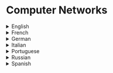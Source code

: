 # Computer Networks

<details>
  <summary>English</summary>
  
  ### Materials
- [Wikipedia](https://en.wikipedia.org/wiki/Computer_network)
- [ArtOfTesting - The Different types of network] (https://artoftesting.com/types-of-network)
- [Tutorialology](https://www.tutorialology.com/computer-networking/)
- [Tutorialspoint](https://www.tutorialspoint.com/computer_fundamentals/computer_networking.htm)
- [Basics of Computer Networking](https://www.geeksforgeeks.org/basics-computer-networking/)
- [Understand Computer Networks](https://medium.freecodecamp.org/computer-networks-and-how-to-actually-understand-them-c1401908172d)
- [An Educator's Guide to School Networks](https://fcit.usf.edu/network/chap1/chap1.htm)
- [The Bits and Bytes of Computer Networking](https://www.coursera.org/learn/computer-networking)
- [The History of the URL](https://blog.cloudflare.com/the-history-of-the-url/)
- [Computer Networking by Georgia Tech](https://www.udacity.com/course/computer-networking--ud436)
- [Beej's Guide to Network Programming](https://beej.us/guide/bgnet/html/)
- [An Introduction to Computer Networks](https://intronetworks.cs.luc.edu/current/html/)
- [Basic computer network components](https://en.wikiversity.org/wiki/Basic_computer_network_components)
- [Data Communication & Computer Network](https://www.tutorialspoint.com/data_communication_computer_network/)
- [Studytonight](https://www.studytonight.com/computer-networks/)
- [Basic Networking Course for Beginners](http://www.steves-internet-guide.com/basic-networking-course/)
- [Computer Networking Notes](https://www.computernetworkingnotes.com/networking-tutorials/)
- [Tutorial Ride](https://www.tutorialride.com/networking.htm)
- [IT Tutorials](https://ittutorials.net/network/)
- [Javatpoint](https://www.javatpoint.com/computer-network-tutorial)
- [Xah Lee](http://xahlee.info/linux/computer_networking_index.html)
- [Cisco](https://www.cisco.com/c/en/us/solutions/small-business/resource-center/networking/networking-basics.html)
- [Lantronix](https://www.lantronix.com/resources/networking-tutorials/ethernet-tutorial-networking-basics/)
- [Computer Network Components](https://www.sophia.org/tutorials/computer-network-components)
- [Codescracker](https://codescracker.com/networking/)
- [An Overview of Computer Networking](https://techspirited.com/computer-networking-tutorial)
- [Guru99](https://www.guru99.com/data-communication-computer-network-tutorial.html)
- [An Introduction to Computer Networks](http://intronetworks.cs.luc.edu/current/ComputerNetworks.pdf)
- [Introduction to Computer Networking](https://www.vfu.bg/en/e-Learning/Computer-Networks--Introduction_Computer_Networking.pdf)
- [Web Resources for Computer Networks](https://www.cs.vu.nl/~ast/CN5/)
- [Network World](https://www.networkworld.com/article/3239677/lan-wan/the-osi-model-explained-how-to-understand-and-remember-the-7-layer-network-model.html)
- [Basic Networking Tutorial](http://www.mowhs.gov.bt/wp-content/uploads/2011/08/What-is-a-computer-Network.pdf)
- [NPTEL](https://nptel.ac.in/courses/106105081/#)
- [Computer And Data Networks](http://www.ee.surrey.ac.uk/Projects/CAL/networks/)
- [Basic Network Concepts](https://www3.nd.edu/~cpoellab/teaching/cse40814_fall14/networks.pdf)
- [Kevin Curran](https://kevincurran.org/teaching/computer-networks/)
- [Computer Network Programming](https://en.wikipedia.org/wiki/Computer_network_programming)
- [A TCP/IP Tutorial](https://tools.ietf.org/html/rfc1180)
- [Sockets Programming in C](https://www.csd.uoc.gr/~hy556/material/tutorials/cs556-3rd-tutorial.pdf)
- [Tools for Teaching Computer Networking](https://doc.lagout.org/network/Computer%20Networking%20%26%20Hardware%20Concepts.pdf)
- [Brain Bell](https://www.brainbell.com/tutorials/Networking/)
- [Advanced Computer Networks](https://web.cs.wpi.edu/~rek/Adv_Nets/Fall2013/Fall2013.html)
- [Hobbes' Internet Timeline](https://www.zakon.org/robert/internet/timeline/)
- [How to Set Up a Home Network, Beginners Guide](https://stevessmarthomeguide.com/build-home-network/)
- [Top 60 Networking Interview Questions and Answers](https://www.softwaretestinghelp.com/networking-interview-questions-2/)
- [NAT Tutorial](https://www.karlrupp.net/en/computer/nat_tutorial)
- [Basic Networking Concepts](https://www.ece.uvic.ca/~itraore/elec567-13/notes/dist-03-4.pdf)
- [TCP and UDP Ports](https://www.bleepingcomputer.com/tutorials/tcp-and-udp-ports-explained/)
- [Computer Networks (CS425)](https://www.cse.iitk.ac.in/users/dheeraj/cs425/)
- [Web TCP/IP](https://www.quanzhanketang.com/website/web_tcpip.html)
- [Tutorial on Networks](https://www.cs.umd.edu/~meesh/cmsc411/website/proj01/pub/welcome.html)
- [Introduction to Computer Networks](https://www.ece.rutgers.edu/~marsic/books/CN/networking-tutorial.pdf)
- [SNMP Tutorial](https://www.manageengine.com/network-monitoring/what-is-snmp.html)
- [Introduction to Computer Networks](https://inspirit.net.in/books/networking/Introduction%20to%20Computer%20Networks.pdf)
- [Computer Networking: A Top-Down Approach](https://www.bau.edu.jo/UserPortal/UserProfile/PostsAttach/10617_1870_1.pdf)
- [Networking Fundamentals](https://www.cisco.com/c/dam/global/fi_fi/assets/docs/SMB_University_120307_Networking_Fundamentals.pdf)
- [Principles, Protocols and Practice](https://resources.saylor.org/wwwresources/archived/site/wp-content/uploads/2012/02/Computer-Networking-Principles-Bonaventure-1-30-31-OTC1.pdf)
- [Chapter 7, Computer Networks](https://www.oakton.edu/user/2/rjtaylor/CIS101/Text/PowerPointPresentations/morley15e__ppt_ch07%20REV.pdf)
- [Vishnu Universal Learning](http://www.svecw.edu.in/Docs%5CCSECNLNotes2013.pdf)
- [Computer Networks and Internet](http://www.science.smith.edu/~jcardell/Courses/EGR328/Readings/KuroseRoss%20Ch1.pdf)
- [Classification of Network Architecture](http://www.cs.toronto.edu/~marbach/COURSES/CSC358_S14/classification.pdf)
- [Intelligence-Driven Computer Network Defense](https://www.lockheedmartin.com/content/dam/lockheed-martin/rms/documents/cyber/LM-White-Paper-Intel-Driven-Defense.pdf)
- [ECE453 - Introduction to Computer Networks](https://web.eecs.utk.edu/~qi/teaching/ece453f06/syllabus.htm)
- [Telecommunications Switching & Transmission](https://www.utdallas.edu/~torlak/courses/ee4367/lectures/)
- [Computer Networks, Xarxes de Computadors](http://studies.ac.upc.edu/FIB/XC/)
- [Network Topologies](http://www.csl.mtu.edu/cs4451/www/notes/Network%20Topologies.pdf)
- [Computer Networks: A Systems Approach](https://textbooks.elsevier.com/manualsprotectedtextbooks/9780123850591/PD5e_Solutions_Manual.pdf)
- [The Internet of Things: A Survey](https://www.cs.mun.ca/courses/cs6910/IoT-Survey-Atzori-2010.pdf)
- [Basics of Computer Networking](http://www.ece.sunysb.edu/~tom/Robertazzi-Basics-Comp-Net-11-28-11.pdf)
- [Network Programming](https://people.scs.carleton.ca/~lanthier/teaching/COMP1406/Notes/COMP1406_Ch12_NetworkProgramming.pdf)
- [Crash Course](https://www.youtube.com/watch?v=3QhU9jd03a0)
- [Computer Networking Complete Course by Google - Beginner to Advanced](https://www.youtube.com/watch?v=QKfk7YFILws)
- [Gate Lectures](https://www.youtube.com/watch?v=UXMIxCYZu8o&amp;list=PLEbnTDJUr_IegfoqO4iPnPYQui46QqT0j)
- [The New Boston](https://www.youtube.com/watch?v=ueVnSz_lXEs&amp;list=PL6gx4Cwl9DGBpuvPW0aHa7mKdn_k9SPKO)
- [University of Washington](https://www.youtube.com/watch?v=4rn0TwXf9i4&amp;list=PLzmjQ4eaGEug9YlLvqpBTdVyIZhzQxTzu)
- [Darshan Institute](https://www.youtube.com/watch?v=IOlmoKb_BCo&amp;list=PLftJ4X48yC1kLT_b-qf_XOmx9dBvPohZA)
- [Eli The Computer Guy](https://www.youtube.com/watch?v=rL8RSFQG8do&amp;list=PLF360ED1082F6F2A5)
- [PowerCert Animated Videos](https://www.youtube.com/channel/UCJQJ4GjTiq5lmn8czf8oo0Q/videos)
- [Professor Messer](https://www.youtube.com/watch?v=IErQm8wsaxg&amp;list=PLG49S3nxzAnmpdmX7RoTOyuNJQAb-r-gd)
- [Python Networking](https://www.youtube.com/watch?v=XiVVYfgDolU)
- [Network Programming with Python Course](https://www.youtube.com/watch?v=FGdiSJakIS4&t)
- [How DNS Works - Computerphile](https://www.youtube.com/watch?v=uOfonONtIuk)
</details>

<details>
  <summary>French</summary>
  
  ### Materials
- [Les Réseaux Informatiques](http://members.unine.ch/muriel.aubert/images/uninice.pdf)
- [Inititation](http://www.di.unipi.it/~morge/crs/Network/mias1_reseau.pdf)
- [Réseaux et Sécurité](http://www.mi.parisdescartes.fr/~mea/cours/M1/)
- [Cours Réseaux](http://dept-info.labri.fr/~felix/Annee2009-10/S2/ASR2%20Reseaux/)
- [Cours Réseaux Informatiques](http://abdelhamid-djeffal.net/web_documents/diaposroutage.pdf)
</details>

<details>
  <summary>German</summary>
  
  ### Materials
- [Moderner Netzwerke](https://s3-eu-west-1.amazonaws.com/gxmedia.galileo-press.de/leseproben/4224/leseprobe_rheinwerk_computer-netzwerke_grundlagen_funktionsweise_anwendung.pdf)
- [Einführung in die Netzwerktechnik](https://secure.ping.de/aktiv/weiterbildung/sommer2002/netzwerke1.pdf)
- [TCP/IP-Ethernet](https://www.wut.de/download/print/e-58www-11-prde-000.pdf)
- [Firewalls](https://www.cosy.sbg.ac.at/~uhl/PScrypt16/Firewalls.pdf)
</details>

<details>
  <summary>Italian</summary>
  
  ### Materials
- [Le Reti di Computer](http://www.digila.it/public/iisbenini/transfert/Pagetti/Quarta%20B%20SIA%20(2015-2016)/Reti%20di%20computer.pdf)
- [Reti di Computer](http://www.mat.uniroma3.it/users/liverani/doc/IN530_4_Reti.pdf)
- [Reti di Computer](http://leonardotozzi.joomlafree.it/documenti/reti/Reti%20di%20computer.pdf)
- [Le Reti](https://homes.di.unimi.it/~cazzola/didattica/lab_di_informatica_x_chimica/03%20Reti%20di%20Computer.pdf)
- [Brescianet](http://www.brescianet.com/appunti/sistemi/reti.htm)
- [Le Reti Informatiche](http://didatticainfo.altervista.org/Quinta/Reti2.pdf)
- [Guida Alle Reti](https://www.eternet.it/sites/default/files/Manuale%20Reti.pdf)
- [Reti di Computer: Esempi](http://www.di.unito.it/~rossano/DIDATTICA/INF-0203/lezione21.pdf)
- [Appunti di Reti](http://www.itisff.it/dip_eln/reti.pdf)
- [Reti di Calcolatori](http://www.diit.unict.it/users/gascia/COURSES/fond_inf_civile/download/FI09-Reti_di_calcolatori.pdf)
- [Le Reti ed i Protocolli](http://www.uniroma2.it/didattica/Lab_app_inf/deposito/Teoria_Lezione_4_Reti_e_Protocolli.pdf)
</details>

<details>
  <summary>Portuguese</summary>
  
  ### Materials
- [Redes de Computadores](https://pt.wikibooks.org/wiki/Redes_de_computadores/Introdu%C3%A7%C3%A3o)
- [Redes de Computadores II](http://www.inf.ufpr.br/elias/redes/)
- [Apostila Redes](http://www.inf.ufpr.br/albini/apostila/Apostila_Redes1_Beta.pdf)
- [Introdução às Redes](https://fenix.tecnico.ulisboa.pt/downloadFile/3779576191159/1-Introducao%202010.pdf)
- [Fundamentos de Redes](http://redeetec.mec.gov.br/images/stories/pdf/eixo_infor_comun/tec_man_sup/081112_fund_redes_comp.pdf)
- [IFRN](http://docente.ifrn.edu.br/diegopereira/disciplinas/2013/redes-de-computadores-sistemas-para-internet)
- [Redes Curso](http://www.lcvdata.com/redes/402283130_redes-computadores.pdf)
- [Redes Documento](http://www.rederio.br/downloads/pdf/redes.pdf)
- [Introdução às Redes de Computadores](http://www.univasf.edu.br/~edmar.nascimento/redes/redes_20112_aula02.pdf)
</details>

<details>
  <summary>Russian</summary>
  
  ### Materials
- [Proglib](https://proglib.io/p/computer-network/)
- [Computer Network](http://naymov.com/edu/ukit/olifer.pdf)
- [Computer Networks 4th Edition](https://www.e-reading.club/bookreader.php/140076/Olifer_-_Komp%27yuternye_seti__principy%2C_tehnologii%2C_protokoly_%283ed%29.pdf)
- [Lecture 6](http://ermak.cs.nstu.ru/neurotech/html/metodmat/inffall2011/Lect6.pdf)
- [Computer Networks and Analytical Research](http://dwl.kiev.ua/art/ksai/an-book.pdf)
</details>

<details>
  <summary>Spanish</summary>
  
  ### Materials
- [EcuRed](https://www.ecured.cu/Red_de_computadoras)
- [10 Características de las Redes](https://www.caracteristicas.co/redes-de-computadoras/)
- [Trabajo Redes](https://www.monografias.com/trabajos5/redes/redes.shtml)
- [Fundamentos de Redes](https://programas.cuaed.unam.mx/repositorio/moodle/pluginfile.php/956/mod_resource/content/1/contenido/index.html)
- [Qué es una red de computadoras](http://www.riial.org/que-es-una-red-de-computadoras/)
- [Redes de Computadores Quinta Edición](https://bibliotecavirtualapure.files.wordpress.com/2015/06/redes_de_computadoras-freelibros-org.pdf)
- [Introducción a las Redes](http://www2.elo.utfsm.cl/~iwg101/ClaseRedes.pdf)
- [Comunicaciones y Redes](https://richardfong.files.wordpress.com/2011/02/stallings-william-comunicaciones-y-redes-de-computadores.pdf)
- [Fundamentos y Tecnologia](https://www.uv.mx/personal/artulopez/files/2012/09/08-Fun-y-Tec-de-Redes-de-C.pdf)
</details>

